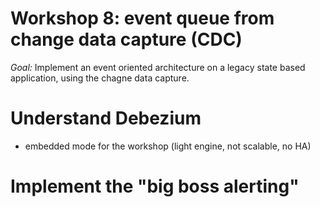 # Workshop 8: event queue from change data capture (CDC)

_Goal:_ 
Implement an event oriented architecture on a legacy state based application, using the chagne data capture.

# Understand Debezium
* embedded mode for the workshop (light engine, not scalable, no HA)

# Implement the "big boss alerting"

